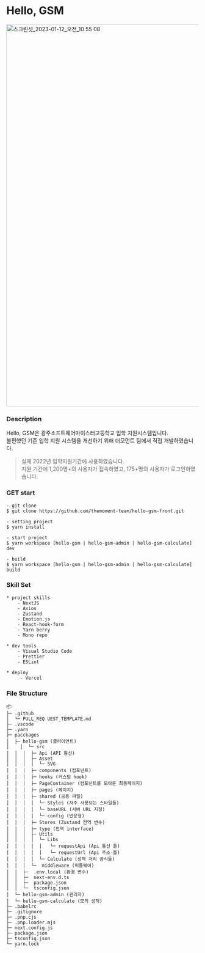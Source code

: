 # Hello, GSM
<img width="1000" alt="스크린샷_2023-01-12_오전_10 55 08" src="https://github.com/yoosion030/hello-gsm-front/assets/80191860/81c38142-8e5c-4184-979a-bf5d12c13b9e">

### Description

Hello, GSM은 광주소프트웨어마이스터고등학교 입학 지원시스템입니다.  
불편했던 기존 입학 지원 시스템을 개선하기 위해 더모먼트 팀에서 직접 개발하였습니다.
> 실제 2022년 입학지원기간에 사용하였습니다.  
> 지원 기간에 1,200명+의 사용자가 접속하였고, 175+명의 사용자가 로그인하였습니다.

### GET start

```
- git clone
$ git clone https://github.com/themoment-team/hello-gsm-front.git

- setting project
$ yarn install

- start project
$ yarn workspace [hello-gsm | hello-gsm-admin | hello-gsm-calculate] dev

- build
$ yarn workspace [hello-gsm | hello-gsm-admin | hello-gsm-calculate] build
```

### Skill Set

```
* project skills
    - NextJS
    - Axios
    - Zustand
    - Emotion.js
    - React-hook-form
    - Yarn berry
    - Mono repo

* dev tools
    - Visual Studio Code
    - Prettier
    - ESLint

* deploy
     - Vercel
```

### File Structure
```
📦
├─ .github
│  └─ PULL_REQ UEST_TEMPLATE.md
├─ .vscode
├─ .yarn
├─ pacckages
│  ├─ hello-gsm (클라이언트)
│	 │  └─ src
│  │  │  ├─ Api (API 통신)
│  │  │  ├─ Asset 
│  │  │  │  └─ SVG
│  │  │  ├─ components (컴포넌트)
│  │  │  ├─ hooks (커스텀 hook)
│  │  │  ├─ PageContainer (컴포넌트를 모아둔 최종페이지)
│  │  │  ├─ pages (페이지)
│  │  │  ├─ shared (공용 파일)
│  │  │  │  └─ Styles (자주 사용되는 스타일들)
│  │  │  │  └─ baseURL (서버 URL 지정)
│  │  │  │  └─ config (반응형)
│  │  │  ├─ Stores (Zustand 전역 변수)
│  │  │  ├─ type (전역 interface)
│  │  │  ├─ Utils
│  │  │  │  └─ Libs 
│  │  │  │  │   └─ requestApi (Api 통신 틀)
│  │  │  │  │   └─ requestUrl (Api 주소 틀)
│  │  │  │  └─ Calculate (성적 처리 공식들)
│  │  │  └─  middleware (미들웨어)
│  │  ├─  .env.local (환경 변수)
│  │  ├─  next-env.d.ts
│  │  ├─  package.json
│  │  └─  tsconfig.json
│  └─ hello-gsm-admin (관리자)
│  └─ hello-gsm-calculate (모의 성적)
├─ .babelrc
├─ .gitignore
├─ .pnp.cjs
├─ .pnp.loader.mjs
├─ next.config.js
├─ package.json
├─ tsconfig.json
└─ yarn.lock
```
